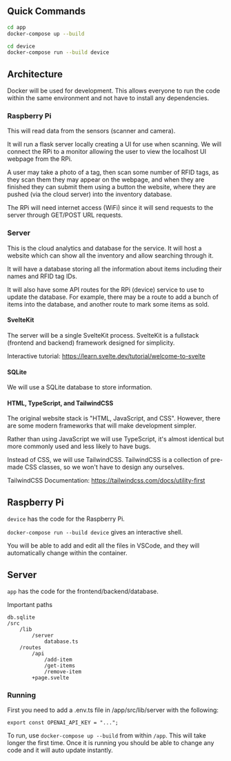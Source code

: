 ## Quick Commands
```bash
cd app
docker-compose up --build
```

```bash
cd device
docker-compose run --build device
```

## Architecture

Docker will be used for development. This allows everyone to run the code within the same environment and not have to install any dependencies. 

### Raspberry Pi 

This will read data from the sensors (scanner and camera). 

It will run a flask server locally creating a UI for use when scanning. We will connect the RPi to a monitor allowing the user to view the localhost UI webpage from the RPi. 

A user may take a photo of a tag, then scan some number of RFID tags, as they scan them they may appear on the webpage, and when they are finished they can submit them using a button the website, where they are pushed (via the cloud server) into the inventory database. 

The RPi will need internet access (WiFi) since it will send requests to the server through GET/POST URL requests. 

### Server

This is the cloud analytics and database for the service. It will host a website which can show all the inventory and allow searching through it. 

It will have a database storing all the information about items including their names and RFID tag IDs. 

It will also have some API routes for the RPi (device) service to use to update the database. For example, there may be a route to add a bunch of items into the database, and another route to mark some items as sold.

#### SvelteKit

The server will be a single SvelteKit process. SvelteKit is a fullstack (frontend and backend) framework designed for simplicity. 

Interactive tutorial: https://learn.svelte.dev/tutorial/welcome-to-svelte

#### SQLite

We will use a SQLite database to store information. 

#### HTML, TypeScript, and TailwindCSS

The original website stack is "HTML, JavaScript, and CSS". However, there are some modern frameworks that will make development simpler. 

Rather than using JavaScript we will use TypeScript, it's almost identical but more commonly used and less likely to have bugs. 

Instead of CSS, we will use TailwindCSS. TailwindCSS is a collection of pre-made CSS classes, so we won't have to design any ourselves. 

TailwindCSS Documentation: https://tailwindcss.com/docs/utility-first 

## Raspberry Pi

`device` has the code for the Raspberry Pi. 

`docker-compose run --build device` gives an interactive shell.

You will be able to add and edit all the files in VSCode, and they will automatically change within the container. 

## Server

`app` has the code for the frontend/backend/database. 

Important paths
```
db.sqlite
/src
    /lib
        /server
            database.ts
    /routes
        /api
            /add-item
            /get-items
            /remove-item
        +page.svelte
```

### Running

First you need to add a .env.ts file in /app/src/lib/server with the following:
```
export const OPENAI_API_KEY = "...";
```

To run, use `docker-compose up --build` from within `/app`. This will take longer the first time. Once it is running you should be able to change any code and it will auto update instantly. 
